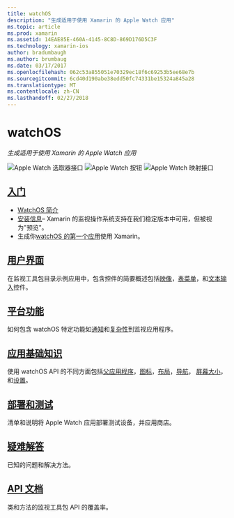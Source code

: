 ```yaml
---
title: watchOS
description: "生成适用于使用 Xamarin 的 Apple Watch 应用"
ms.topic: article
ms.prod: xamarin
ms.assetid: 14EAE85E-460A-4145-8C8D-869D176D5C3F
ms.technology: xamarin-ios
author: bradumbaugh
ms.author: brumbaug
ms.date: 03/17/2017
ms.openlocfilehash: 062c53a855051e70329ec18f6c69253b5ee68e7b
ms.sourcegitcommit: 6cd40d190abe38edd50fc74331be15324a845a28
ms.translationtype: MT
ms.contentlocale: zh-CN
ms.lasthandoff: 02/27/2018
---
```

# <a name="watchos"></a>watchOS

_生成适用于使用 Xamarin 的 Apple Watch 应用_

![Apple Watch 选取器接口](images/watch1.png) ![Apple Watch 按钮](images/watch2.png) ![Apple Watch 映射接口](images/watch3.png)

<!-- watch images courtesy of http://infinitapps.com/bezel/ -->

##  <a name="getting-startedioswatchosget-startedindexmd"></a>[入门](~/ios/watchos/get-started/index.md)

* [WatchOS 简介](~/ios/watchos/get-started/intro-to-watchos.md)
* [安装信息](~/ios/watchos/get-started/installation.md)– Xamarin 的监视操作系统支持在我们稳定版本中可用，但被视为"预览"。
* 生成你[watchOS 的第一个应用](~/ios/watchos/get-started/hello-watch.md)使用 Xamarin。

##  <a name="user-interfaceioswatchosuser-interfaceindexmd"></a>[用户界面](~/ios/watchos/user-interface/index.md)

在监视工具包目录示例应用中，包含控件的简要概述包括[映像](~/ios/watchos/user-interface/image.md)，[表](~/ios/watchos/user-interface/menu.md)[菜单](~/ios/watchos/user-interface/menu.md)，和[文本输入](~/ios/watchos/user-interface/text-input.md)控件。

## <a name="platform-featuresplatformindexmd"></a>[平台功能](platform/index.md)

如何包含 watchOS 特定功能如[通知](~/ios/watchos/platform/notifications.md)和[复杂性](~/ios/watchos/platform/complications.md)到监视应用程序。

##  <a name="app-fundamentalsioswatchosapp-fundamentalsindexmd"></a>[应用基础知识](~/ios/watchos/app-fundamentals/index.md)

使用 watchOS API 的不同方面包括[父应用程序](~/ios/watchos/app-fundamentals/parent-app.md)，[图标](~/ios/watchos/app-fundamentals/icons.md)，[布局](~/ios/watchos/app-fundamentals/layout.md)，[导航](~/ios/watchos/app-fundamentals/navigation.md)， [屏幕大小](~/ios/watchos/app-fundamentals/screen-sizes.md)，和[设置](~/ios/watchos/app-fundamentals/settings.md)。

##  <a name="deployment-and-testingioswatchosdeploy-testindexmd"></a>[部署和测试](~/ios/watchos/deploy-test/index.md)

清单和说明将 Apple Watch 应用部署测试设备，并应用商店。

##  <a name="troubleshootingioswatchostroubleshootingmd"></a>[疑难解答](~/ios/watchos/troubleshooting.md)

已知的问题和解决方法。

##  <a name="api-documentationhttpsdeveloperxamarincomapinamespacewatchkit"></a>[API 文档](https://developer.xamarin.com/api/namespace/WatchKit/)

类和方法的监视工具包 API 的覆盖率。
